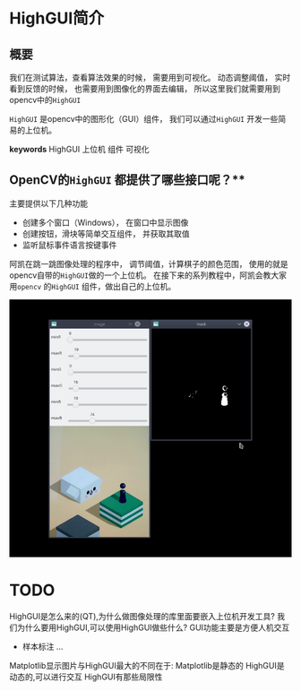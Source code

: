 # HighGUI简介

## 概要
我们在测试算法，查看算法效果的时候， 需要用到可视化。 动态调整阈值， 实时看到反馈的时候， 也需要用到图像化的界面去编辑， 所以这里我们就需要用到opencv中的`HighGUI`

`HighGUI` 是opencv中的图形化（GUI）组件， 我们可以通过`HighGUI` 开发一些简易的上位机。

**keywords** HighGUI 上位机 组件 可视化


## OpenCV的`HighGUI`  都提供了哪些接口呢？**

主要提供以下几种功能

* 创建多个窗口（Windows）， 在窗口中显示图像
* 创建按钮，滑块等简单交互组件， 并获取其取值
* 监听鼠标事件语言按键事件

阿凯在跳一跳图像处理的程序中， 调节阈值，计算棋子的颜色范围， 使用的就是opencv自带的`HighGUI`做的一个上位机。 在接下来的系列教程中，阿凯会教大家用`opencv` 的`HighGUI` 组件，做出自己的上位机。



![ThresholdEditorGUI](./image/ThresholdEditorGUI.png)


# TODO
HighGUI是怎么来的(QT),为什么做图像处理的库里面要嵌入上位机开发工具?
我们为什么要用HighGUI,可以使用HighGUI做些什么?
GUI功能主要是方便人机交互
* 样本标注
...

Matplotlib显示图片与HighGUI最大的不同在于:
    Matplotlib是静态的 HighGUI是动态的,可以进行交互
HighGUI有那些局限性
